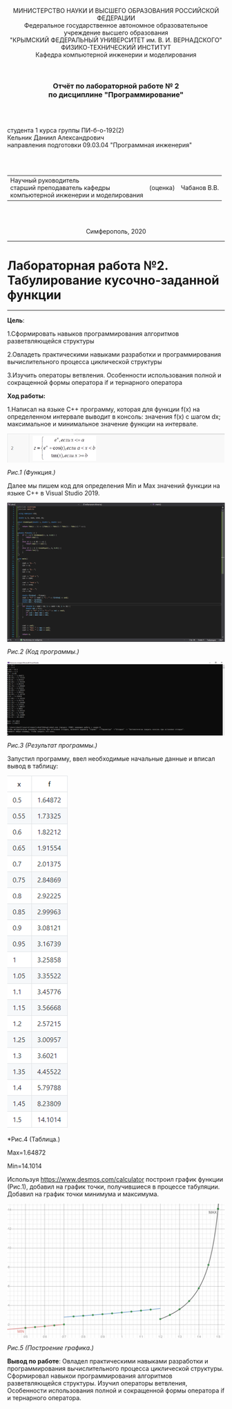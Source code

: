 <p align="center">МИНИСТЕРСТВО НАУКИ  И ВЫСШЕГО ОБРАЗОВАНИЯ РОССИЙСКОЙ ФЕДЕРАЦИИ<br>
Федеральное государственное автономное образовательное учреждение высшего образования<br>
"КРЫМСКИЙ ФЕДЕРАЛЬНЫЙ УНИВЕРСИТЕТ им. В. И. ВЕРНАДСКОГО"<br>
ФИЗИКО-ТЕХНИЧЕСКИЙ ИНСТИТУТ<br>
Кафедра компьютерной инженерии и моделирования</p>
<br>
<h3 align="center">Отчёт по лабораторной работе № 2<br> по дисциплине "Программирование"</h3>
<br><br>
<p>студента 1 курса группы ПИ-б-о-192(2)<br>
Кельник Даниил Александрович<br>
направления подготовки 09.03.04 "Программная инженерия"</p>
<br><br>
<table>
<tr><td>Научный руководитель<br> старший преподаватель кафедры<br> компьютерной инженерии и моделирования</td>
<td>(оценка)</td>
<td>Чабанов В.В.</td>
</tr>
</table>
<br><br>
<p align="center">Симферополь, 2020</p>
<hr>



# Лабораторная работа №2. Табулирование кусочно-заданной функции
---
**Цель**: 

1.Сформировать навыков программирования алгоритмов разветвляющейся структуры

2.Овладеть практическими навыками разработки и программирования вычислительного процесса циклической структуры

3.Изучить операторы ветвления. Особенности использования полной и сокращенной формы оператора if и тернарного оператора

**Ход работы:**

1.Написал на языке C++ программу, которая для функции f(x) на определенном интервале выводит в консоль: значения f(x) с шагом dx; максимальное и минимальное значение функции на интервале.


<img src="Screen/Screen4.png"
align="center">


*Рис.1 (Функция.)*

Далее мы пишем код для определения Min и Max значений функции на языке C++ в Visual Studio 2019.

<img src="Screen/Screen2.jpg"
align="center">


*Рис.2 (Код программы.)*

<img src="Screen/Screen1.png"
align="center">

*Рис.3 (Результат программы.)* 

Запустил программу, ввел необходимые начальные данные и вписал вывод в таблицу:

<img src="Screen/Screen3.png"
align="center">

*Рис.4 (Таблица.)


Max=1.64872

Min=14.1014

Используя https://www.desmos.com/calculator построил график функции (Рис.1), добавил на график точки, получившиеся в процессе табуляции. Добавил на график точки минимума и максимума.


<img src="Screen/Screen5.png"
align="center">

*Рис.5  (Построение  графика.)*



**Вывод по работе**: Овладел практическими навыками разработки и программирования вычислительного процесса циклической структуры. Сформировал навыкои программирования алгоритмов разветвляющейся структуры. Изучил операторы ветвления, Особенности использования полной и сокращенной формы оператора if и тернарного оператора.



